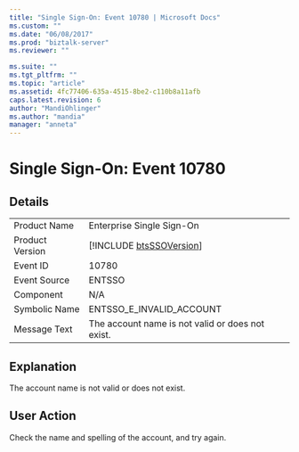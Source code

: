```yaml
---
title: "Single Sign-On: Event 10780 | Microsoft Docs"
ms.custom: ""
ms.date: "06/08/2017"
ms.prod: "biztalk-server"
ms.reviewer: ""

ms.suite: ""
ms.tgt_pltfrm: ""
ms.topic: "article"
ms.assetid: 4fc77406-635a-4515-8be2-c110b8a11afb
caps.latest.revision: 6
author: "MandiOhlinger"
ms.author: "mandia"
manager: "anneta"
---
```

# Single Sign-On: Event 10780
## Details  
  
|                 |                                                             |
|-----------------|-------------------------------------------------------------|
|  Product Name   |                  Enterprise Single Sign-On                  |
| Product Version | [!INCLUDE [btsSSOVersion](../includes/btsssoversion-md.md)] |
|    Event ID     |                            10780                            |
|  Event Source   |                           ENTSSO                            |
|    Component    |                             N/A                             |
|  Symbolic Name  |                  ENTSSO_E_INVALID_ACCOUNT                   |
|  Message Text   |      The account name is not valid or does not exist.       |
  
## Explanation  
 The account name is not valid or does not exist.  
  
## User Action  
 Check the name and spelling of the account, and try again.